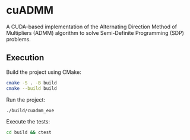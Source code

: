 # cuADMM
A CUDA-based implementation of the Alternating Direction Method of Multipliers (ADMM) algorithm to solve Semi-Definite Programming (SDP) problems.

## Execution
Build the project using CMake:
```bash
cmake -S . -B build
cmake --build build
```

Run the project:
```bash
./build/cuadmm_exe
```

Execute the tests:
```bash
cd build && ctest
```